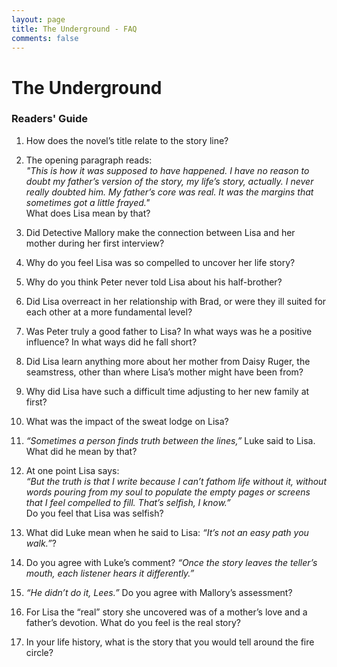 ```yaml
---
layout: page
title: The Underground - FAQ
comments: false
---
```

# The Underground

### Readers' Guide

1. How does the novel’s title relate to the story line?

2. The opening paragraph reads:<br>*"This is how it was supposed to have happened. I have no reason to doubt my father’s version of the story, my life’s story, actually. I never really doubted him. My father’s core was real. It was the margins that sometimes got a little frayed."*<br>What does Lisa mean by that?

3. Did Detective Mallory make the connection between Lisa and her mother during her first interview?

4. Why do you feel Lisa was so compelled to uncover her life story?

5. Why do you think Peter never told Lisa about his half-brother?

6. Did Lisa overreact in her relationship with Brad, or were they ill suited for each other at a more fundamental level?

7. Was Peter truly a good father to Lisa? In what ways was he a positive influence? In what ways did he fall short?

8. Did Lisa learn anything more about her mother from Daisy Ruger, the seamstress, other than where Lisa’s mother might have been from?

9. Why did Lisa have such a difficult time adjusting to her new family at first?

10. What was the impact of the sweat lodge on Lisa?

11. *“Sometimes a person finds truth between the lines,”* Luke said to Lisa. What did he mean by that?

12. At one point Lisa says:<br>*“But the truth is that I write because I can’t fathom life without it, without words pouring from my soul to populate the empty pages or screens that I feel compelled to fill. That’s selfish, I know.”*<br>Do you feel that Lisa was selfish?

13. What did Luke mean when he said to Lisa: *“It’s not an easy path you walk.”*?

14. Do you agree with Luke’s comment? *“Once the story leaves the teller’s mouth, each listener hears it differently.”*

15. *“He didn’t do it, Lees.”* Do you agree with Mallory’s assessment?

16. For Lisa the “real” story she uncovered was of a mother’s love and a father’s devotion. What do you feel is the real story?

17. In your life history, what is the story that you would tell around the fire circle?